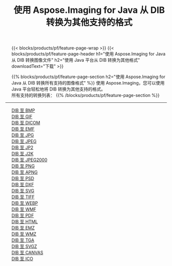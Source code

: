 ﻿---
title: 使用 Aspose.Imaging for Java 从 DIB 转换为其他支持的格式 
weight: 3920
url: /zh-hans/java/conversion/from/dib 
lang: zh-hans
langdirlevel: 2
locales: zh-hans,ja,it,ru,de,es,fr,nl,id,lt,pl,pt,vi,tr,ko,zh-hant,ar,hi,th,sv,cs,uk,he
description: 使用 Aspose.Imaging，您可以使用 Java 平台轻松地将 DIB 转换为其他格式
---

{{< blocks/products/pf/feature-page-wrap >}}
{{< blocks/products/pf/feature-page-header h1="使用 Aspose.Imaging for Java 从 DIB 转换图像文件" h2="使用 Java 平台从 DIB 转换为其他格式" downloadText="下载" >}}


{{% blocks/products/pf/feature-page-section  h2="使用 Aspose.Imaging for Java 从 DIB 转换所有支持的图像格式" %}}
使用 Aspose.Imaging，您可以使用 Java 平台轻松地将 DIB 转换为其他支持的格式。
<br/>
所有支持的转换列表：
{{% /blocks/products/pf/feature-page-section %}}
<div class="container-fluid productfamilypage bg-gray">
    <div class="convertypes bg-gray agp-content section">
        <div class="container">
		<hr style="margin-left:-20px;"/>
		<div class="row other-converters">
		    <div class='col-md-2 other-converter remove-lp remove-rp'><a href="/imaging/zh-hans/java/conversion/dib-to-bmp" >DIB 至 BMP</a></div><div class='col-md-2 other-converter remove-lp remove-rp'><a href="/imaging/zh-hans/java/conversion/dib-to-gif" >DIB 至 GIF</a></div><div class='col-md-2 other-converter remove-lp remove-rp'><a href="/imaging/zh-hans/java/conversion/dib-to-dicom" >DIB 至 DICOM</a></div><div class='col-md-2 other-converter remove-lp remove-rp'><a href="/imaging/zh-hans/java/conversion/dib-to-emf" >DIB 至 EMF</a></div><div class='col-md-2 other-converter remove-lp remove-rp'><a href="/imaging/zh-hans/java/conversion/dib-to-jpg" >DIB 至 JPG</a></div><div class='col-md-2 other-converter remove-lp remove-rp'><a href="/imaging/zh-hans/java/conversion/dib-to-jpeg" >DIB 至 JPEG</a></div><div class='col-md-2 other-converter remove-lp remove-rp'><a href="/imaging/zh-hans/java/conversion/dib-to-jp2" >DIB 至 JP2</a></div><div class='col-md-2 other-converter remove-lp remove-rp'><a href="/imaging/zh-hans/java/conversion/dib-to-j2k" >DIB 至 J2K</a></div><div class='col-md-2 other-converter remove-lp remove-rp'><a href="/imaging/zh-hans/java/conversion/dib-to-jpeg2000" >DIB 至 JPEG2000</a></div><div class='col-md-2 other-converter remove-lp remove-rp'><a href="/imaging/zh-hans/java/conversion/dib-to-png" >DIB 至 PNG</a></div><div class='col-md-2 other-converter remove-lp remove-rp'><a href="/imaging/zh-hans/java/conversion/dib-to-apng" >DIB 至 APNG</a></div><div class='col-md-2 other-converter remove-lp remove-rp'><a href="/imaging/zh-hans/java/conversion/dib-to-psd" >DIB 至 PSD</a></div><div class='col-md-2 other-converter remove-lp remove-rp'><a href="/imaging/zh-hans/java/conversion/dib-to-dxf" >DIB 至 DXF</a></div><div class='col-md-2 other-converter remove-lp remove-rp'><a href="/imaging/zh-hans/java/conversion/dib-to-svg" >DIB 至 SVG</a></div><div class='col-md-2 other-converter remove-lp remove-rp'><a href="/imaging/zh-hans/java/conversion/dib-to-tiff" >DIB 至 TIFF</a></div><div class='col-md-2 other-converter remove-lp remove-rp'><a href="/imaging/zh-hans/java/conversion/dib-to-webp" >DIB 至 WEBP</a></div><div class='col-md-2 other-converter remove-lp remove-rp'><a href="/imaging/zh-hans/java/conversion/dib-to-wmf" >DIB 至 WMF</a></div><div class='col-md-2 other-converter remove-lp remove-rp'><a href="/imaging/zh-hans/java/conversion/dib-to-pdf" >DIB 至 PDF</a></div><div class='col-md-2 other-converter remove-lp remove-rp'><a href="/imaging/zh-hans/java/conversion/dib-to-html" >DIB 至 HTML</a></div><div class='col-md-2 other-converter remove-lp remove-rp'><a href="/imaging/zh-hans/java/conversion/dib-to-emz" >DIB 至 EMZ</a></div><div class='col-md-2 other-converter remove-lp remove-rp'><a href="/imaging/zh-hans/java/conversion/dib-to-wmz" >DIB 至 WMZ</a></div><div class='col-md-2 other-converter remove-lp remove-rp'><a href="/imaging/zh-hans/java/conversion/dib-to-tga" >DIB 至 TGA</a></div><div class='col-md-2 other-converter remove-lp remove-rp'><a href="/imaging/zh-hans/java/conversion/dib-to-svgz" >DIB 至 SVGZ</a></div><div class='col-md-2 other-converter remove-lp remove-rp'><a href="/imaging/zh-hans/java/conversion/dib-to-canvas" >DIB 至 CANVAS</a></div><div class='col-md-2 other-converter remove-lp remove-rp'><a href="/imaging/zh-hans/java/conversion/dib-to-ico" >DIB 至 ICO</a></div>
                </div>
        </div>
    </div>
</div>
<br/>

